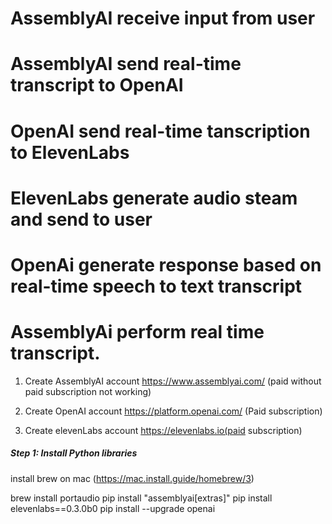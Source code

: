 # AssemblyAI receive input from user
# AssemblyAI send real-time transcript to OpenAI
# OpenAI send real-time tanscription to ElevenLabs
# ElevenLabs generate audio steam and send to user
# OpenAi generate response based on real-time speech to text transcript 
# AssemblyAi perform real time transcript.

1. Create AssemblyAI account
https://www.assemblyai.com/ (paid without paid subscription not working)

2. Create OpenAI account
https://platform.openai.com/ (Paid subscription)

3. Create  elevenLabs account
https://elevenlabs.io(paid subscription)


##### Step 1: Install Python libraries ######

install brew on mac
(https://mac.install.guide/homebrew/3)

brew install portaudio
pip install "assemblyai[extras]"
pip install elevenlabs==0.3.0b0
pip install --upgrade openai